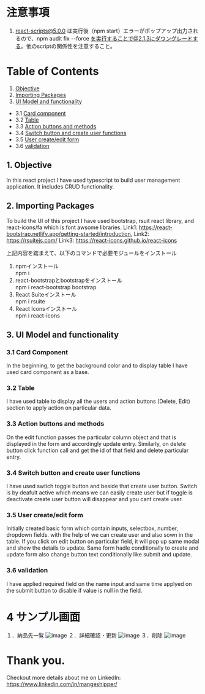# 注意事項

1. react-scripts@5.0.0 は実行後（npm start）エラーがポップアップ出力されるので、npm audit fix --force を実行することで@2.1.3にダウングレードする。他のscriptの関係性を注意すること。

# Table of Contents

1. [Objective](#section1)<br>
2. [Importing Packages](#section2)<br>
3. [UI Model and functionality](#section3)<br>
 - 3.1 [Card component](#section301)<br>
  - 3.2 [Table](#section302)<br>
  - 3.3 [Action buttons and methods](#section303)<br>
  - 3.4 [Switch button and create user functions](#section304)<br>
  - 3.5 [User create/edit form](#section305)<br>
  - 3.6 [validation](#section306)<br>


  ## 1. Objective <a id=section1></a>

In this react project I have used typescript to build user management application. It includes CRUD functionality.

## 2. Importing Packages  <a id=section2></a>

To build the UI of this project I have used bootstrap, rsuit react library, and react-icons/fa which is font awsome libraries.
Link1: https://react-bootstrap.netlify.app/getting-started/introduction, 
Link2: https://rsuitejs.com/
Link3: https://react-icons.github.io/react-icons

上記内容を踏まえて、以下のコマンドで必要モジュールをインストール
1. npmインストール<br>
  npm i
2. react-bootstrapとbootstrapをインストール<br>
  npm i react-bootstrap bootstrap
3. React Suiteインストール<br>
  npm i rsuite
4. React Iconsインストール<br>
  npm i react-icons

## 3. UI Model and functionality<a id=section3></a>

### 3.1 Card Component <a id=section301></a>
In the beginning, to get the background color and to display table I have used card component as a base.

### 3.2 Table <a id=section302></a>
I have used table to display all the users and action buttons (Delete, Edit) section to apply action on particular data.

### 3.3 Action buttons and methods<a id=section303></a>

On the edit function passes the particular column object and that is displayed in the form and accordingly update entry.
Similarly, on delete button click function call and get the id of that field and delete particular entry.

### 3.4 Switch button and create user functions <a id=section304></a>

I have used swtich toggle button and beside that create user button. Switch is by deafult active which means we can easily create user but if toggle is deactivate create user button will disappear and you cant create user.

### 3.5 User create/edit form <a id=section305></a>

Initially created basic form which contain inputs, selectbox, number, dropdown fields. with the help of we can create user and also sown in the table. If you click on edit button on particular field, it will pop up same modal and show the details to update. Same form hadle conditionally to create and update form also change button text conditionally like submit and update.

### 3.6 validation<a id=section306></a>

I have applied required field on the name input and same time applyed on the submit button to disable if value is null in the field.
# 4 サンプル画面
１．納品先一覧
![image](https://user-images.githubusercontent.com/84900813/156504360-14cf0a5e-b7d6-41d8-b139-094f91ca99b3.png)
２．詳細確認・更新
![image](https://user-images.githubusercontent.com/84900813/156504417-33177c5c-2e69-446e-858e-3a1eb27c4b25.png)
３．削除
![image](https://user-images.githubusercontent.com/84900813/156504461-b372006a-e9c4-4105-bd09-0e248cff1c33.png)



# Thank you.

Checkout more details about me on LinkedIn: https://www.linkedin.com/in/mangeshipper/
